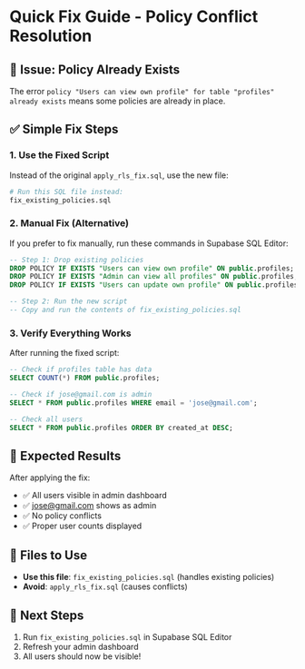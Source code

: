# Quick Fix Guide - Policy Conflict Resolution

## 🚨 Issue: Policy Already Exists

The error `policy "Users can view own profile" for table "profiles" already exists` means some policies are already in place.

## ✅ Simple Fix Steps

### 1. Use the Fixed Script
Instead of the original `apply_rls_fix.sql`, use the new file:

```bash
# Run this SQL file instead:
fix_existing_policies.sql
```

### 2. Manual Fix (Alternative)
If you prefer to fix manually, run these commands in Supabase SQL Editor:

```sql
-- Step 1: Drop existing policies
DROP POLICY IF EXISTS "Users can view own profile" ON public.profiles;
DROP POLICY IF EXISTS "Admin can view all profiles" ON public.profiles;
DROP POLICY IF EXISTS "Users can update own profile" ON public.profiles;

-- Step 2: Run the new script
-- Copy and run the contents of fix_existing_policies.sql
```

### 3. Verify Everything Works
After running the fixed script:

```sql
-- Check if profiles table has data
SELECT COUNT(*) FROM public.profiles;

-- Check if jose@gmail.com is admin
SELECT * FROM public.profiles WHERE email = 'jose@gmail.com';

-- Check all users
SELECT * FROM public.profiles ORDER BY created_at DESC;
```

## 🎯 Expected Results
After applying the fix:
- ✅ All users visible in admin dashboard
- ✅ jose@gmail.com shows as admin
- ✅ No policy conflicts
- ✅ Proper user counts displayed

## 📝 Files to Use
- **Use this file**: `fix_existing_policies.sql` (handles existing policies)
- **Avoid**: `apply_rls_fix.sql` (causes conflicts)

## 🔄 Next Steps
1. Run `fix_existing_policies.sql` in Supabase SQL Editor
2. Refresh your admin dashboard
3. All users should now be visible!